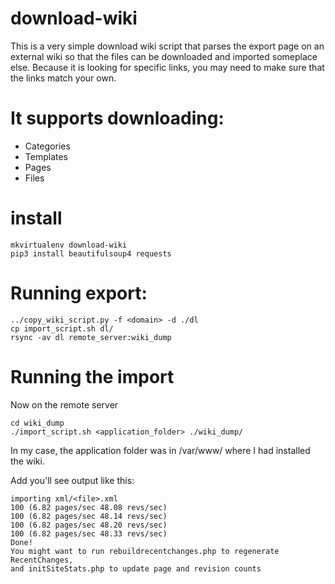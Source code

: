 download-wiki
=============

This is a very simple download wiki script that parses the export page on an external wiki so that the files can be downloaded and imported someplace else.
Because it is looking for specific links, you may need to make sure that the links match your own.

# It supports downloading:
- Categories
- Templates
- Pages
- Files

# install
    mkvirtualenv download-wiki
    pip3 install beautifulsoup4 requests

# Running export:
    ../copy_wiki_script.py -f <domain> -d ./dl
    cp import_script.sh dl/
    rsync -av dl remote_server:wiki_dump

# Running the import
Now on the remote server

    cd wiki_dump
    ./import_script.sh <application_folder> ./wiki_dump/

In my case, the application folder was in /var/www/ where I had installed the wiki.


Add you'll see output like this:

    importing xml/<file>.xml
    100 (6.82 pages/sec 48.08 revs/sec)
    100 (6.82 pages/sec 48.14 revs/sec)
    100 (6.82 pages/sec 48.20 revs/sec)
    100 (6.82 pages/sec 48.33 revs/sec)
    Done!
    You might want to run rebuildrecentchanges.php to regenerate RecentChanges,
    and initSiteStats.php to update page and revision counts

